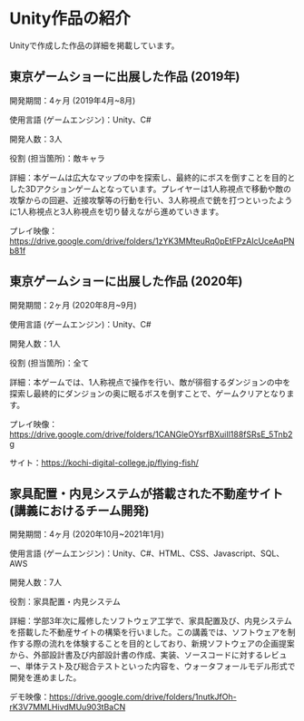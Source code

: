 # Unity作品の紹介
Unityで作成した作品の詳細を掲載しています。

## 東京ゲームショーに出展した作品 (2019年)
開発期間：4ヶ月 (2019年4月~8月)

使用言語 (ゲームエンジン)：Unity、C#

開発人数：3人

役割 (担当箇所)：敵キャラ

詳細：本ゲームは広大なマップの中を探索し、最終的にボスを倒すことを目的とした3Dアクションゲームとなっています。プレイヤーは1人称視点で移動や敵の攻撃からの回避、近接攻撃等の行動を行い、3人称視点で銃を打つといったように1人称視点と3人称視点を切り替えながら進めていきます。



プレイ映像：https://drive.google.com/drive/folders/1zYK3MMteuRq0pEtFPzAIcUceAqPNb81f

## 東京ゲームショーに出展した作品 (2020年)
開発期間：2ヶ月 (2020年8月~9月)

使用言語 (ゲームエンジン)：Unity、C#

開発人数：1人

役割 (担当箇所)：全て

詳細：本ゲームでは、1人称視点で操作を行い、敵が徘徊するダンジョンの中を探索し最終的にダンジョンの奥に眠るボスを倒すことで、ゲームクリアとなります。

プレイ映像：https://drive.google.com/drive/folders/1CANGleOYsrfBXuiIl188fSRsE_5Tnb2g

サイト：https://kochi-digital-college.jp/flying-fish/

## 家具配置・内見システムが搭載された不動産サイト　(講義におけるチーム開発)
開発期間：4ヶ月 (2020年10月~2021年1月)

使用言語 (ゲームエンジン)：Unity、C#、HTML、CSS、Javascript、SQL、AWS

開発人数：7人

役割：家具配置・内見システム

詳細：学部3年次に履修したソフトウェア工学で、家具配置及び、内見システムを搭載した不動産サイトの構築を行いました。この講義では、ソフトウェアを制作する際の流れを体験することを目的としており、新規ソフトウェアの企画提案から、外部設計書及び内部設計書の作成、実装、ソースコードに対するレビュー、単体テスト及び総合テストといった内容を、ウォータフォールモデル形式で開発を進めました。


デモ映像：https://drive.google.com/drive/folders/1nutkJfOh-rK3V7MMLHivdMUu903tBaCN

